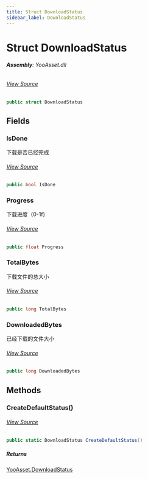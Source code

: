 ```yaml
---
title: Struct DownloadStatus
sidebar_label: DownloadStatus
---
```

# Struct DownloadStatus


###### **Assembly**: YooAsset.dll
###### [View Source](https://github.com/tuyoogame/YooAsset-Samples.git/blob/main/Assets/YooAsset/Runtime/ResourceManager/DownloadStatus.cs#L4)
```csharp title="Declaration"
public struct DownloadStatus
```
## Fields
### IsDone
下载是否已经完成
###### [View Source](https://github.com/tuyoogame/YooAsset-Samples.git/blob/main/Assets/YooAsset/Runtime/ResourceManager/DownloadStatus.cs#L9)
```csharp title="Declaration"
public bool IsDone
```
### Progress
下载进度（0-1f)
###### [View Source](https://github.com/tuyoogame/YooAsset-Samples.git/blob/main/Assets/YooAsset/Runtime/ResourceManager/DownloadStatus.cs#L14)
```csharp title="Declaration"
public float Progress
```
### TotalBytes
下载文件的总大小
###### [View Source](https://github.com/tuyoogame/YooAsset-Samples.git/blob/main/Assets/YooAsset/Runtime/ResourceManager/DownloadStatus.cs#L19)
```csharp title="Declaration"
public long TotalBytes
```
### DownloadedBytes
已经下载的文件大小
###### [View Source](https://github.com/tuyoogame/YooAsset-Samples.git/blob/main/Assets/YooAsset/Runtime/ResourceManager/DownloadStatus.cs#L24)
```csharp title="Declaration"
public long DownloadedBytes
```
## Methods
### CreateDefaultStatus()

###### [View Source](https://github.com/tuyoogame/YooAsset-Samples.git/blob/main/Assets/YooAsset/Runtime/ResourceManager/DownloadStatus.cs#L26)
```csharp title="Declaration"
public static DownloadStatus CreateDefaultStatus()
```

##### Returns

[YooAsset.DownloadStatus](../YooAsset/DownloadStatus.md)
